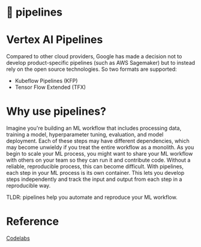 # 🔧 pipelines

# Vertex AI Pipelines
Compared to other cloud providers, Google has made a decision not to develop product-specific pipelines (such as AWS Sagemaker) but to instead rely on the open source technologies. So two formats are supported:
- Kubeflow Pipelines (KFP)
- Tensor Flow Extended (TFX)

# Why use pipelines?

Imagine you're building an ML workflow that includes processing data, training a model, hyperparameter tuning, evaluation, and model deployment. Each of these steps may have different dependencies, which may become unwieldy if you treat the entire workflow as a monolith. As you begin to scale your ML process, you might want to share your ML workflow with others on your team so they can run it and contribute code. Without a reliable, reproducible process, this can become difficult. With pipelines, each step in your ML process is its own container. This lets you develop steps independently and track the input and output from each step in a reproducible way.

TLDR: pipelines help you automate and reproduce your ML workflow.

# Reference
[Codelabs](https://codelabs.developers.google.com/vertex-mlmd-pipelines)
